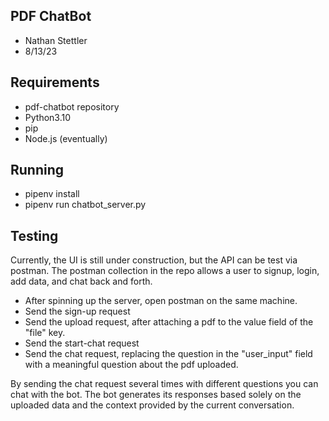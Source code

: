 ## PDF ChatBot
- Nathan Stettler
- 8/13/23 

## Requirements
- pdf-chatbot repository
- Python3.10
- pip
- Node.js (eventually)

## Running
- pipenv install
- pipenv run chatbot_server.py

## Testing 
Currently, the UI is still under construction, but the API can be test via postman.
The postman collection in the repo allows a user to signup, login, add data, and chat back and forth.
- After spinning up the server, open postman on the same machine.
- Send the sign-up request
- Send the upload request, after attaching a pdf to the value field of the "file" key.
- Send the start-chat request 
- Send the chat request, replacing the question in the "user_input" field with a meaningful question about the pdf uploaded. 

By sending the chat request several times with different questions you can chat with the bot. The bot generates its responses based solely on the uploaded data and the context provided by the current conversation.


